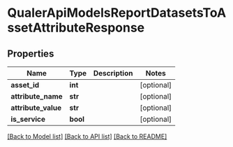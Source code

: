 # QualerApiModelsReportDatasetsToAssetAttributeResponse

## Properties
Name | Type | Description | Notes
------------ | ------------- | ------------- | -------------
**asset_id** | **int** |  | [optional] 
**attribute_name** | **str** |  | [optional] 
**attribute_value** | **str** |  | [optional] 
**is_service** | **bool** |  | [optional] 

[[Back to Model list]](../README.md#documentation-for-models) [[Back to API list]](../README.md#documentation-for-api-endpoints) [[Back to README]](../README.md)

